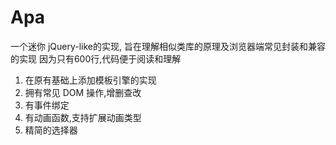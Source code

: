 # Apa
一个迷你 jQuery-like的实现, 旨在理解相似类库的原理及浏览器端常见封装和兼容的实现
因为只有600行,代码便于阅读和理解

1. 在原有基础上添加模板引擎的实现
2. 拥有常见 DOM 操作,增删查改
3. 有事件绑定
4. 有动画函数,支持扩展动画类型
5. 精简的选择器
